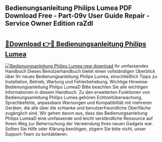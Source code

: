 ## Bedienungsanleitung Philips Lumea PDF Download Free - Part-09v User Guide Repair - Service Owner Edition raZdl

# <h2><a href="http://df0tsgm.blite.top/?on=Bedienungsanleitung+Philips+Lumea">🔗Download 👉🔴 Bedienungsanleitung Philips Lumea</a></h2>

[![Bedienungsanleitung Philips Lumea new download](https://i.imgur.com/lujVjoI.png)](http://df0tsgm.blite.top/?on=Bedienungsanleitung+Philips+Lumea)
Ihr umfassendes Handbuch Dieses Benutzerhandbuch bietet einen vollständigen Überblick über Ihr neues Bedienungsanleitung Philips Lumea, einschließlich Tipps zu Installation, Betrieb, Wartung und Fehlerbehebung. Wichtige Hinweise Bedienungsanleitung Philips LumeaD Bitte beachten Sie alle wichtigen Informationen in diesem Handbuch. Zu den erweiterten Funktionen von Bedienungsanleitung Philips Lumea gehören Echtzeitüberwachung, Sprachbefehle, anpassbare Warnungen und Kompatibilität mit mehreren Geräten, die alle über die schlanke und benutzerfreundliche Oberfläche zugänglich sind. Wir gehen davon aus, dass das Bedienungsanleitung Philips LumeaD eine umfassende und leicht verständliche Ressource auf Ihrem Weg zur Beherrschung der Verwendung Ihres neuen Gadgets war. Sollten Sie Hilfe oder Klärung benötigen, zögern Sie bitte nicht, unser Support-Team zu kontaktieren.
